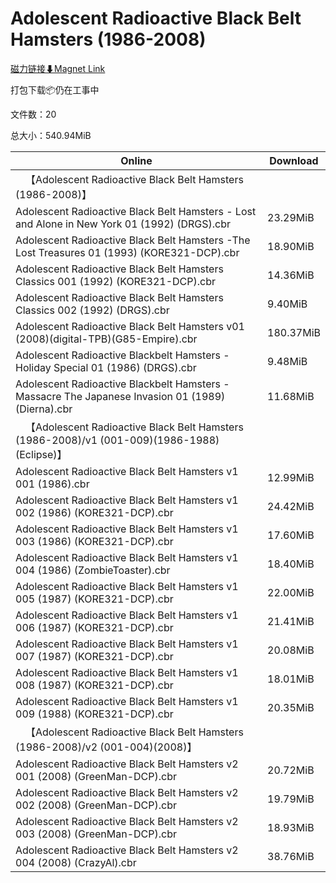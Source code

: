 # Adolescent Radioactive Black Belt Hamsters (1986-2008)

[磁力链接⬇Magnet Link](magnet:?xt=urn:btih:25f058c3ff00ab14b280fc0248b2ffdb8a9d6e3e&dn=Adolescent%20Radioactive%20Black%20Belt%20Hamsters%20%281986-2008%29)

打包下载📦仍在工事中

文件数：20

总大小：540.94MiB

Online | Download
--- | ---
&emsp;【Adolescent Radioactive Black Belt Hamsters (1986-2008)】 | 
Adolescent Radioactive Black Belt Hamsters - Lost and Alone in New York 01 (1992) (DRGS).cbr | 23.29MiB
Adolescent Radioactive Black Belt Hamsters -The Lost Treasures 01 (1993) (KORE321-DCP).cbr | 18.90MiB
Adolescent Radioactive Black Belt Hamsters Classics 001 (1992) (KORE321-DCP).cbr | 14.36MiB
Adolescent Radioactive Black Belt Hamsters Classics 002 (1992) (DRGS).cbr | 9.40MiB
Adolescent Radioactive Black Belt Hamsters v01 (2008)(digital-TPB)(G85-Empire).cbr | 180.37MiB
Adolescent Radioactive Blackbelt Hamsters - Holiday Special 01 (1986) (DRGS).cbr | 9.48MiB
Adolescent Radioactive Blackbelt Hamsters - Massacre The Japanese Invasion 01 (1989) (Dierna).cbr | 11.68MiB
&emsp;【Adolescent Radioactive Black Belt Hamsters (1986-2008)/v1 (001-009)(1986-1988)(Eclipse)】 | 
Adolescent Radioactive Black Belt Hamsters v1 001 (1986).cbr | 12.99MiB
Adolescent Radioactive Black Belt Hamsters v1 002 (1986) (KORE321-DCP).cbr | 24.42MiB
Adolescent Radioactive Black Belt Hamsters v1 003 (1986) (KORE321-DCP).cbr | 17.60MiB
Adolescent Radioactive Black Belt Hamsters v1 004 (1986) (ZombieToaster).cbr | 18.40MiB
Adolescent Radioactive Black Belt Hamsters v1 005 (1987) (KORE321-DCP).cbr | 22.00MiB
Adolescent Radioactive Black Belt Hamsters v1 006 (1987) (KORE321-DCP).cbr | 21.41MiB
Adolescent Radioactive Black Belt Hamsters v1 007 (1987) (KORE321-DCP).cbr | 20.08MiB
Adolescent Radioactive Black Belt Hamsters v1 008 (1987) (KORE321-DCP).cbr | 18.01MiB
Adolescent Radioactive Black Belt Hamsters v1 009 (1988) (KORE321-DCP).cbr | 20.35MiB
&emsp;【Adolescent Radioactive Black Belt Hamsters (1986-2008)/v2 (001-004)(2008)】 | 
Adolescent Radioactive Black Belt Hamsters v2 001 (2008) (GreenMan-DCP).cbr | 20.72MiB
Adolescent Radioactive Black Belt Hamsters v2 002 (2008) (GreenMan-DCP).cbr | 19.79MiB
Adolescent Radioactive Black Belt Hamsters v2 003 (2008) (GreenMan-DCP).cbr | 18.93MiB
Adolescent Radioactive Black Belt Hamsters v2 004 (2008) (CrazyAl).cbr | 38.76MiB